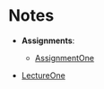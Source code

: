 # Notes

- **Assignments**:
  - [AssignmentOne](Assignments/AssignmentOne.md)

- [LectureOne](LectureOne.md)
